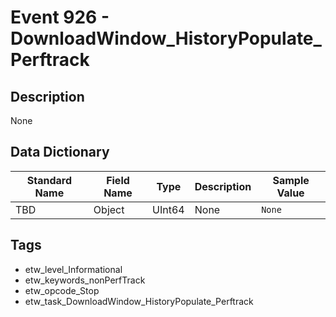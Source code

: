 # Event 926 - DownloadWindow_HistoryPopulate_Perftrack

## Description
None

## Data Dictionary
|Standard Name|Field Name|Type|Description|Sample Value|
|---|---|---|---|---|
|TBD|Object|UInt64|None|`None`|

## Tags
* etw_level_Informational
* etw_keywords_nonPerfTrack
* etw_opcode_Stop
* etw_task_DownloadWindow_HistoryPopulate_Perftrack